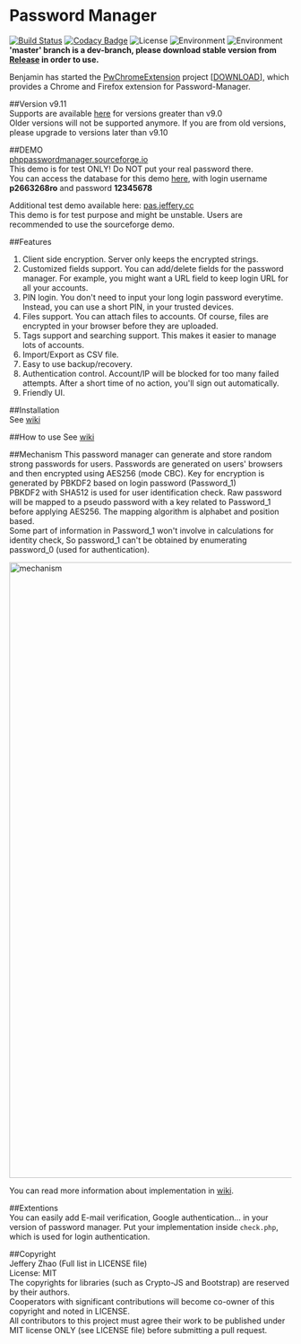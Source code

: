 # Password Manager  
[![Build Status](https://travis-ci.org/zeruniverse/Password-Manager.svg)](https://travis-ci.org/zeruniverse/Password-Manager)
[![Codacy Badge](https://api.codacy.com/project/badge/grade/b5d954be72144355aa258748cfd05bca)](https://www.codacy.com/app/zzy8200/Password-Manager)
![License](https://img.shields.io/github/license/zeruniverse/Password-Manager.svg)
![Environment](https://img.shields.io/badge/PHP-5.2+-blue.svg)
![Environment](https://img.shields.io/badge/MySQL-required-ff69b4.svg)     
**'master' branch is a dev-branch, please download stable version from [Release](https://github.com/zeruniverse/Password-Manager/releases) in order to use.**      
  
Benjamin has started the [PwChromeExtension](https://github.com/BenjaminHae/PwChromeExtension) project [[DOWNLOAD](https://github.com/BenjaminHae/PwChromeExtension/releases/latest)], which provides a Chrome and Firefox extension for Password-Manager.  
  
##Version
v9.11   
Supports are available [here](https://github.com/zeruniverse/Password-Manager/issues) for versions greater than v9.0   
Older versions will not be supported anymore. If you are from old versions, please upgrade to versions later than v9.10    
  
##DEMO  
[phppasswordmanager.sourceforge.io](https://phppasswordmanager.sourceforge.io)  
This demo is for test ONLY! Do NOT put your real password there.  
You can access the database for this demo [here](https://mysql-p.sourceforge.net), with login username **p2663268ro** and password **12345678**   
  
Additional test demo available here: [pas.jeffery.cc](http://pas.jeffery.cc/)  
This demo is for test purpose and might be unstable. Users are recommended to use the sourceforge demo.
    
##Features  
1. Client side encryption. Server only keeps the encrypted strings.  
2. Customized fields support. You can add/delete fields for the password manager. For example, you might want a URL field to keep login URL for all your accounts.  
3. PIN login. You don't need to input your long login password everytime. Instead, you can use a short PIN, in your trusted devices.   
4. Files support. You can attach files to accounts. Of course, files are encrypted in your browser before they are uploaded.  
5. Tags support and searching support. This makes it easier to manage lots of accounts.  
6. Import/Export as CSV file.   
7. Easy to use backup/recovery.  
8. Authentication control. Account/IP will be blocked for too many failed attempts. After a short time of no action, you'll sign out automatically.  
9. Friendly UI.  
    
##Installation  
See [wiki](https://github.com/zeruniverse/Password-Manager/wiki/Installation)   
  
##How to use
See [wiki](https://github.com/zeruniverse/Password-Manager/wiki)  

##Mechanism 
This password manager can generate and store random strong passwords for users. Passwords are generated on users' browsers and then encrypted using AES256 (mode CBC). Key for encryption is generated by PBKDF2 based on login password (Password_1)   
PBKDF2 with SHA512 is used for user identification check. Raw password will be mapped to a pseudo password with a key related to Password_1 before applying AES256. The mapping algorithm is alphabet and position based.    
Some part of information in Password_1 won't involve in calculations for identity check, So password_1 can't be obtained by enumerating password_0 (used for authentication).  
  
<img width="1098" alt="mechanism" src="https://cloud.githubusercontent.com/assets/4648756/13795540/b0dfde78-eabe-11e5-8407-e5904dad59d2.png">    
  
You can read more information about implementation in [wiki](https://github.com/zeruniverse/Password-Manager/wiki/Mechanism).  
  
##Extentions  
You can easily add E-mail verification, Google authentication... in your version of password manager. Put your implementation inside `check.php`, which is used for login authentication.   
  
##Copyright  
Jeffery Zhao (Full list in LICENSE file)   
License: MIT  
The copyrights for libraries (such as Crypto-JS and Bootstrap) are reserved by their authors.    
Cooperators with significant contributions will become co-owner of this copyright and noted in LICENSE.   
All contributors to this project must agree their work to be published under MIT license ONLY (see LICENSE file) before submitting a pull request.   
